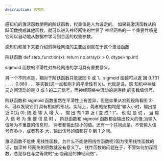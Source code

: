 ```yaml
---
description: 感知机
---
```


感知机的激活函数使用的阶跃函数，权重值是人为设定的。
如果将激活函数从阶跃函数换成其他函数，就可以进入神经网络的世界了
神经网络的一 个重要性质是它可以自动地从数据中学习到合适的权重参数。

感知机和接下来要介绍的神经网络的主要区别就在于这个激活函数

阶跃函数
def step_function(x):
    return np.array(x > 0, dtype=np.int)

sigmoid 函数的平滑性对神经网络的学习具有重要意义。

另一个不同点是，相对于阶跃函数只能返回 0 或 1，sigmoid 函数可以返 回 0.731 . . .、0.880 . . . 等实数(这一点和刚才的平滑性有关)。也就是说，感 知机中神经元之间流动的是 0 或 1 的二元信号，而神经网络中流动的是连续 的实数值信号。

阶跃函数和 sigmoid 函数虽然在平滑性上有差异，但是如果从宏观视角看图 3-8，可以发现它们 具有相似的形状。实际上，两者的结构均是“输入小时，输出接近 0(为 0); 随 着 输 入 增 大 ， 输 出 向 1 靠 近 ( 变 成 1 )”。 也 就 是 说 ， 当 输 入 信 号 为 重 要 信 息 时 ， 阶跃函数和 sigmoid 函数都会输出较大的值;当输入信号为不重要的信息时， 两者都输出较小的值。还有一个共同点是，不管输入信号有多小，或者有多 大，输出信号的值都在 0 到 1 之间。

激活函数不能使 用线性函数。为什么不能使用线性函数呢?因为使用线性函数的话，加深神 经网络的层数就没有意义了。
线性函数的问题在于，不管如何加深层数，总是存在与之等效的“无 隐藏层的神经网络”。